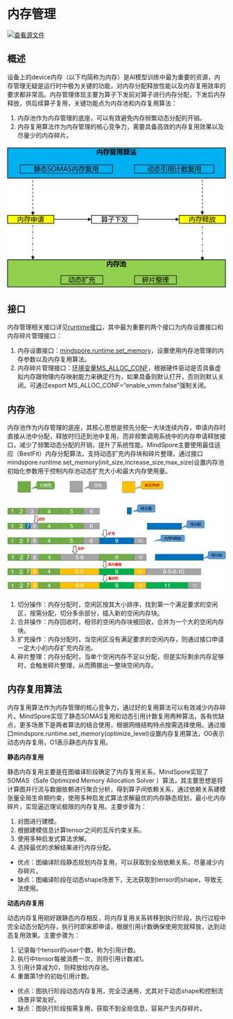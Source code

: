 # 内存管理

[![查看源文件](https://mindspore-website.obs.cn-north-4.myhuaweicloud.com/website-images/master/resource/_static/logo_source.svg)](https://gitee.com/mindspore/docs/blob/master/docs/mindspore/source_zh_cn/features/runtime/memory_manager.md)

## 概述

设备上的device内存（以下均简称为内存）是AI模型训练中最为重要的资源，内存管理无疑是运行时中极为关键的功能，对内存分配释放性能以及内存复用效率的要求都非常高。内存管理体现主要为算子下发前对算子进行内存分配，下发后内存释放，供后续算子复用，关键功能点为内存池和内存复用算法：

1. 内存池作为内存管理的底座，可以有效避免内存频繁动态分配的开销。
2. 内存复用算法作为内存管理的核心竞争力，需要具备高效的内存复用效果以及尽量少的内存碎片。

![memory_manager](./images/memory_manager.png)

## 接口

内存管理相关接口详见[runtime接口](https://www.mindspore.cn/docs/zh-CN/master/api_python/mindspore.runtime.html#%E5%86%85%E5%AD%98)，其中最为重要的两个接口为内存设置接口和内存碎片管理接口：

1. 内存设置接口：[mindspore.runtime.set_memory](https://www.mindspore.cn/docs/zh-CN/master/api_python/runtime/mindspore.runtime.set_memory.html#mindspore.runtime.set_memory)，设置使用内存池管理的内存参数以及内存复用算法。
2. 内存碎片管理接口：[环境变量MS_ALLOC_CONF](https://www.mindspore.cn/docs/zh-CN/master/api_python/env_var_list.html#%E5%9B%BE%E7%BC%96%E8%AF%91%E6%89%A7%E8%A1%8C)，根据硬件驱动是否具备虚拟内存跟物理内存映射能力来确定行为，如果具备则默认打开，否则则默认关闭。可通过export MS_ALLOC_CONF=“enable_vmm:false”强制关闭。

## 内存池

内存池作为内存管理的底座，其核心思想是预先分配一大块连续内存，申请内存时直接从池中分配，释放时归还到池中复用，而非频繁调用系统中的内存申请释放接口，减少了频繁动态分配的开销，提升了系统性能。MindSpore主要使用最佳适应（BestFit）内存分配算法，支持动态扩充内存块和碎片整理，通过接口mindspore.runtime.set_memory(init_size,increase_size,max_size)设置内存池初始化参数用于控制内存池动态扩充大小和最大内存使用量。

![memory_pool](./images/memory_pool.png)

1. 切分操作：内存分配时，空闲区按其大小排序，找到第一个满足要求的空闲区，按需分配，切分多余部分，插入新的空闲内存块。
2. 合并操作：内存回收时，相邻的空闲内存块被回收，合并为一个大的空闲内存块。
3. 扩充操作：内存分配时，当空闲区没有满足要求的空闲内存，则通过接口申请一定大小的内存扩充内存池。
4. 碎片整理：内存分配时，当单个空闲内存不足以分配，但是实际剩余内存足够时，会触发碎片整理，从而腾挪出一整块空闲内存。

## 内存复用算法

内存复用算法作为内存管理的核心竞争力，通过好的复用算法可以有效减少内存碎片。MindSpore实现了静态SOMAS复用和动态引用计数复用两种算法，各有优缺点，更多场景下是两者算法的结合使用，根据网络结构特点按需选择使用。通过接口mindspore.runtime.set_memory(optimize_level)设置内存复用算法，O0表示动态内存复用，O1表示静态内存复用。

**静态内存复用**

静态内存复用主要是在图编译阶段确定了内存复用关系，MindSpore实现了SOMAS（Safe Optimized Memory Allocation Solver ）算法，其主要思想是将计算图并行流与数据依赖进行聚合分析，得到算子间依赖关系，通过依赖关系建模张量全局生命期约束，使用多种启发式算法求解最优的内存静态规划，最小化内存碎片，实现逼近理论极限的内存复用。主要步骤为：

1. 对图进行建模。
2. 根据建模信息计算tensor之间的互斥约束关系。
3. 使用多种启发式算法求解。
4. 选择最优的求解结果进行内存分配。

- 优点：图编译阶段静态规划内存复用，可以获取到全局依赖关系，尽量减少内存碎片。
- 缺点：图编译阶段在动态shape场景下，无法获取到tensor的shape，导致无法使用。

**动态内存复用**

动态内存复用刚好跟静态内存相反，将内存复用关系转移到执行阶段，执行过程中完全动态分配内存，执行时即来即申请，根据引用计数确保使用完就释放，达到动态复用效果。主要步骤为：

1. 记录每个tensor的user个数，称为引用计数。
2. 执行中tensor每被消费一次，则将引用计数减1。
3. 引用计算减为0，则释放给内存池。
4. 重置第1步的初始引用计数。

- 优点：图执行阶段动态内存复用，完全泛通用，尤其对于动态shape和控制流场景非常友好。
- 缺点：图执行阶段按需复用，获取不到全局信息，容易产生内存碎片。
